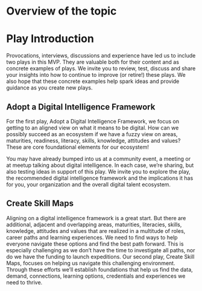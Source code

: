 # Overview of the topic


# Play Introduction
Provocations, interviews, discussions and experience have led us to include two plays in this MVP. They are valuable both for their content and as concrete examples of plays. We invite you to review, test, discuss and share your insights into how to continue to improve (or retire!) these plays. We also hope that these concrete examples help spark ideas and provide guidance as you create new plays.

## Adopt a Digital Intelligence Framework
For the first play, Adopt a Digital Intelligence Framework, we focus on getting to an aligned view on what it means to be digital. How can we possibly succeed as an ecosystem if we have a fuzzy view on areas, maturities, readiness, literacy, skills, knowledge, attitudes and values? These are core foundational elements for our ecosystem!

You may have already bumped into us at a community event, a meeting or at meetup talking about digital intelligence. In each case, we’re sharing, but also testing ideas in support of this play. We invite you to explore the play, the recommended digital intelligence framework and the implications it has for you, your organization and the overall digital talent ecosystem.

## Create Skill Maps
Aligning on a digital intelligence framework is a great start. But there are additional, adjacent and overlapping areas, maturities, literacies, skills, knowledge, attitudes and values that are realized in a multitude of roles, career paths and learning experiences. We need to find ways to help everyone navigate these options and find the best path forward. This is especially challenging as we don’t have the time to investigate all paths, nor do we have the funding to launch expeditions. Our second play, Create Skill Maps, focuses on helping us navigate this challenging environment. Through these efforts we’ll establish foundations that help us find the data, demand, connections, learning options, credentials and experiences we need to thrive. 
